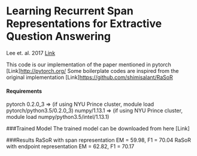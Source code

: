 # Learning Recurrent Span Representations for Extractive Question Answering
Lee et. al. 2017 [Link](https://arxiv.org/abs/1611.01436)

This code is our implementation of the paper mentioned in pytorch [Link]http://pytorch.org/
Some boilerplate codes are inspired from the original implementation [Link]https://github.com/shimisalant/RaSoR

#### Requirements
pytorch 0.2.0_3 => (if using NYU Prince cluster,  module load pytorch/python3.5/0.2.0_3)
numpy/1.13.1 => (if using NYU Prince cluster, module load numpy/python3.5/intel/1.13.1)


###Trained Model
The trained model can be downloaded from here [Link]

###Results
RaSoR with span representation EM = 59.98, F1 = 70.04
RaSoR with endpoint representation EM = 62.82, F1 = 70.17
